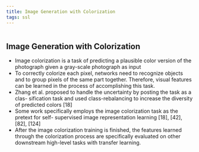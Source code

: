 ```yaml
---
title: Image Generation with Colorization
tags: ssl
---
```

```toc
```
## Image Generation with Colorization
- Image colorization is a task of predicting a plausible color version of the photograph given a gray-scale photograph as input 
- To correctly colorize each pixel, networks need to recognize objects and to group pixels of the same part together. Therefore, visual features can be learned in the process of accomplishing this task. 
- Zhang et al. proposed to handle the uncertainty by posting the task as a clas- sification task and used class-rebalancing to increase the diversity of predicted colors [18] 
- Some work specifically employs the image colorization task as the pretext for self- supervised image representation learning [18], [42], [82], [124] 
- After the image colorization training is finished, the features learned through the colorization process are specifically evaluated on other downstream high-level tasks with transfer learning.



